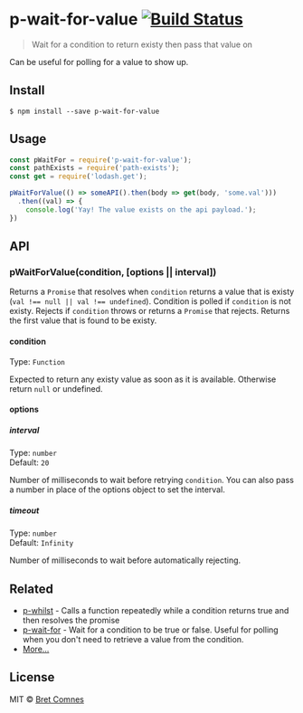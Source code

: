 # p-wait-for-value [![Build Status](https://travis-ci.org/bcomnes/p-wait-for-value.svg?branch=master)](https://travis-ci.org/bcomnes/p-wait-for-value)

> Wait for a condition to return existy then pass that value on

Can be useful for polling for a value to show up.


## Install

```
$ npm install --save p-wait-for-value
```


## Usage

```js
const pWaitFor = require('p-wait-for-value');
const pathExists = require('path-exists');
const get = require('lodash.get');

pWaitForValue(() => someAPI().then(body => get(body, 'some.val')))
  .then((val) => {
	console.log('Yay! The value exists on the api payload.');
})
```


## API

### pWaitForValue(condition, [options || interval])

Returns a `Promise` that resolves when `condition` returns a value that is existy (`val !== null || val !== undefined`). Condition is polled if `condition` is not existy. Rejects if `condition` throws or returns a `Promise` that rejects.  Returns the first value that is found to be existy.

#### condition

Type: `Function`

Expected to return any existy value as soon as it is available.  Otherwise return `null` or undefined.

#### options

##### interval

Type: `number`<br>
Default: `20`

Number of milliseconds to wait before retrying `condition`.  You can also pass a number in place of the options object to set the interval.

##### timeout

Type: `number`<br>
Default: `Infinity`

Number of milliseconds to wait before automatically rejecting.


## Related

- [p-whilst](https://github.com/sindresorhus/p-whilst) - Calls a function repeatedly while a condition returns true and then resolves the promise
- [p-wait-for](https://github.com/sindresorhus/p-wait-for) - Wait for a condition to be true or false.  Useful for polling when you don't need to retrieve a value from the condition.
- [More…](https://github.com/sindresorhus/promise-fun)


## License

MIT © [Bret Comnes](https://bret.io)
